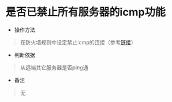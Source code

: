 # 是否已禁止所有服务器的icmp功能

- 操作方法
> 在防火墙规则中设定禁止icmp的连接（参考[链接](shi-fou-yi-kai-qi-fang-huo-qiang-huo-an-quan-zu-ce-lve-bing-she-zhi-zheng-que-de-gui-ze-jin-xing-fang-wen-kong-zhi.md)）

- 判断依据
> 从远端其它服务器是否ping通

- 备注
> 无
